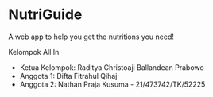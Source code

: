 # NutriGuide
A web app to help you get the nutritions you need!

Kelompok All In
- Ketua Kelompok: Raditya Christoaji Ballandean Prabowo
- Anggota 1: Difta Fitrahul Qihaj
- Anggota 2: Nathan Praja Kusuma - 21/473742/TK/52225
